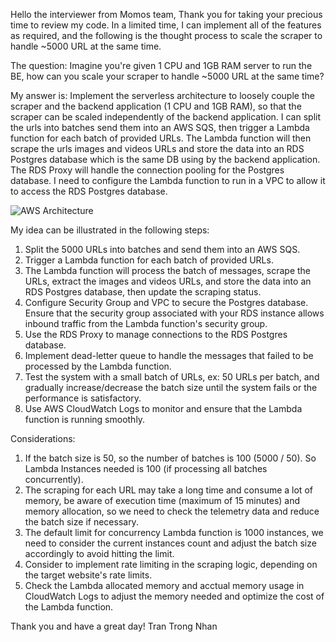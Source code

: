 Hello the interviewer from Momos team,
Thank you for taking your precious time to review my code. In a limited time, I can implement all of the features as required, and the following is the thought process to scale the scraper to handle ~5000 URL at the same time.

The question: Imagine you're given 1 CPU and 1GB RAM server to run the BE, how can you scale your scraper to handle ~5000 URL at the same time?

My answer is: Implement the serverless architecture to loosely couple the scraper and the backend application (1 CPU and 1GB RAM), so that the scraper can be scaled independently of the backend application. I can split the urls into batches send them into an AWS SQS, then trigger a Lambda function for each batch of provided URLs. The Lambda function will then scrape the urls images and videos URLs and store the data into an RDS Postgres database which is the same DB using by the backend application. The RDS Proxy will handle the connection pooling for the Postgres database. I need to configure the Lambda function to run in a VPC to allow it to access the RDS Postgres database.

![AWS Architecture](https://github.com/user-attachments/assets/d41f9be9-f656-4d35-a62b-b348b66150b7)

My idea can be illustrated in the following steps:

1. Split the 5000 URLs into batches and send them into an AWS SQS.
2. Trigger a Lambda function for each batch of provided URLs.
3. The Lambda function will process the batch of messages, scrape the URLs, extract the images and videos URLs, and store the data into an RDS Postgres database, then update the scraping status.
4. Configure Security Group and VPC to secure the Postgres database. Ensure that the security group associated with your RDS instance allows inbound traffic from the Lambda function's security group.
5. Use the RDS Proxy to manage connections to the RDS Postgres database.
6. Implement dead-letter queue to handle the messages that failed to be processed by the Lambda function.
7. Test the system with a small batch of URLs, ex: 50 URLs per batch, and gradually increase/decrease the batch size until the system fails or the performance is satisfactory.
8. Use AWS CloudWatch Logs to monitor and ensure that the Lambda function is running smoothly.

Considerations:
1. If the batch size is 50, so the number of batches is 100 (5000 / 50). So Lambda Instances needed is 100 (if processing all batches concurrently).
2. The scraping for each URL may take a long time and consume a lot of memory, be aware of execution time (maximum of 15 minutes) and memory allocation, so we need to check the telemetry data and reduce the batch size if necessary.
3. The default limit for concurrency Lambda function is 1000 instances, we need to consider the current instances count and adjust the batch size accordingly to avoid hitting the limit.
4. Consider to implement rate limiting in the scraping logic, depending on the target website's rate limits.
5. Check the Lambda allocated memory and acctual memory usage in CloudWatch Logs to adjust the memory needed and optimize the cost of the Lambda function.

Thank you and have a great day!
Tran Trong Nhan

